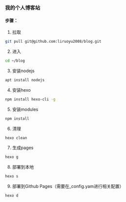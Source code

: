 ### 我的个人博客站

#### 步骤：

1. 拉取

```bash
git pull git@github.com:liruoyu2008/blog.git
```
2. 进入

```bash
cd ~/blog 
```

3. 安装nodejs

```bash
apt install nodejs
```

4. 安装hexo

```bash
npm install hexo-cli -g
```

5. 安装modules

```bash
npm install
```

6. 清理

```bash
hexo clean
```

7. 生成pages

```bash
hexo g
```

8. 部署到本地

```bash
hexo s
```

9. 部署到Github Pages（需要在_config.yam进行相关配置）

```bash
hexo d
```
